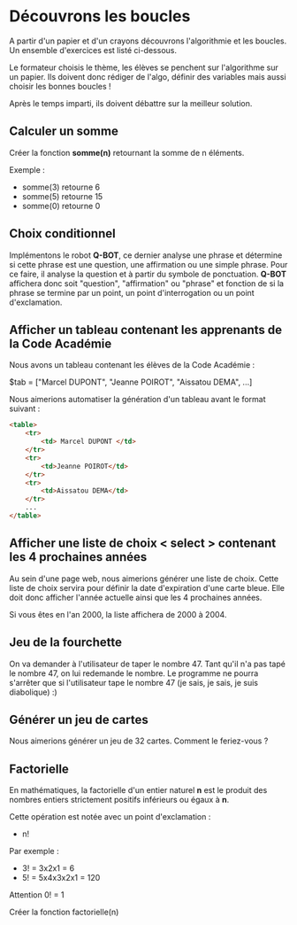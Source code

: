 # Découvrons les boucles

A partir d'un papier et d'un crayons découvrons l'algorithmie et les boucles. 
Un ensemble d'exercices est listé ci-dessous.

Le formateur choisis le thème, les élèves se penchent sur l'algorithme sur un papier. 
Ils doivent donc rédiger de l'algo, définir des variables mais aussi choisir les bonnes boucles !

Après le temps imparti, ils doivent débattre sur la meilleur solution. 

## Calculer un somme

Créer la fonction **somme(n)** retournant la somme de n éléments.

Exemple : 

 * somme(3) retourne 6
 * somme(5) retourne 15
 * somme(0) retourne 0


## Choix conditionnel 
Implémentons le robot **Q-BOT**, ce dernier analyse une phrase et détermine si cette phrase est une question, une affirmation ou une simple phrase. Pour ce faire, il analyse la question et à partir du symbole de ponctuation.
**Q-BOT** affichera donc soit "question", "affirmation" ou "phrase" et fonction de si la phrase se termine par un point, un point d'interrogation ou un point d'exclamation.

## Afficher un tableau contenant les apprenants de la Code Académie

Nous avons un tableau contenant les élèves de la Code Académie : 

$tab = ["Marcel DUPONT", "Jeanne POIROT", "Aissatou DEMA",  ...]

Nous aimerions automatiser la génération d'un tableau avant le format suivant : 

```html
<table>
	<tr>
		<td> Marcel DUPONT </td>
	</tr>
	<tr>
		<td>Jeanne POIROT</td>
	</tr>
	<tr>
		<td>Aissatou DEMA</td>
	</tr>
	...
</table>
```

## Afficher une liste de choix &lt; select &gt; contenant les 4 prochaines années

Au sein d'une page web, nous aimerions générer une liste de choix.
Cette liste de choix servira pour définir la date d'expiration d'une carte bleue. Elle doit donc afficher l'année actuelle ainsi que les 4 prochaines années.

Si vous êtes en l'an 2000, la liste affichera de 2000 à 2004.

## Jeu de la fourchette
On va demander à l'utilisateur de taper le nombre 47. Tant qu'il n'a pas tapé le nombre 47, on lui redemande le nombre. Le programme ne pourra s'arrêter que si l'utilisateur tape le nombre 47 (je sais, je sais, je suis diabolique) :)

## Générer un jeu de cartes
Nous aimerions générer un jeu de 32 cartes. Comment le feriez-vous ? 

## Factorielle
En mathématiques, la factorielle d'un entier naturel **n** est le produit des nombres entiers strictement positifs inférieurs ou égaux à **n**.

Cette opération est notée avec un point d'exclamation :

* n!

Par exemple : 

 * 3! = 3x2x1 = 6
 * 5! = 5x4x3x2x1 = 120 

Attention 0! = 1 

Créer la fonction factorielle(n)  

